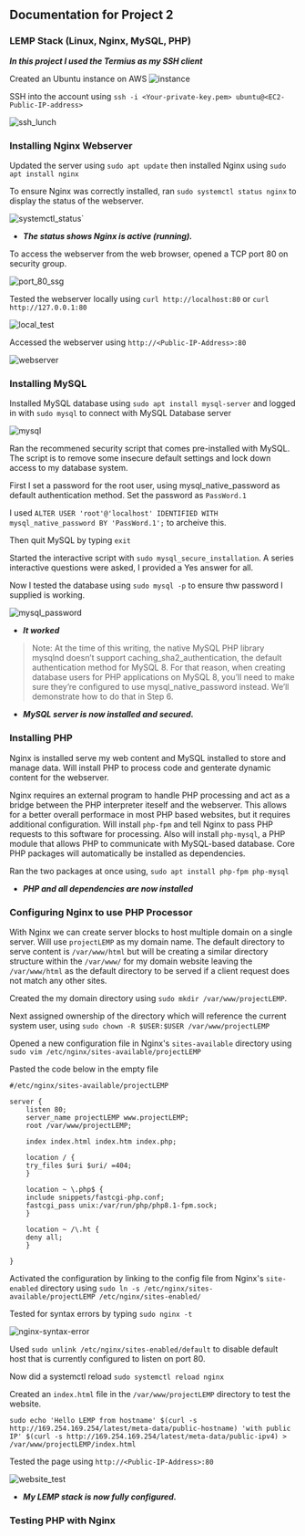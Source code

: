 ## Documentation for Project 2
### LEMP Stack (Linux, Nginx, MySQL, PHP)

***In this project I used the Termius as my SSH client***

Created an Ubuntu instance on AWS
![instance](./images/lempstack/server_lunch.png)

SSH into the account using `ssh -i <Your-private-key.pem> ubuntu@<EC2-Public-IP-address>`

![ssh_lunch](./images/lempstack/ssh_lunch.png)

### Installing Nginx Webserver

Updated the server using `sudo apt update` then installed Nginx using `sudo apt install nginx`

To ensure Nginx was correctly installed, ran `sudo systemctl status nginx` to display the status of the webserver.

![systemctl_status`](./images/lempstack/systemctl_nginx.png)

- ***The status shows Nginx is active (running).***

To access the webserver from the web browser, opened a TCP port 80 on security group.

![port_80_ssg](./images/lempstack/port_80.png)

Tested the webserver locally using `curl http://localhost:80`
or `curl http://127.0.0.1:80`

![local_test](./images/lempstack/local_test.png)

Accessed the webserver using `http://<Public-IP-Address>:80`

![webserver](./images/lempstack/webserver.png)

### Installing MySQL

Installed MySQL database using `sudo apt install mysql-server`
and logged in with `sudo mysql` to connect with MySQL Database server

![mysql](./images/lempstack/mysql.png)

Ran the recommened security script that comes pre-installed with MySQL. The script is to remove some insecure default settings and lock down access to my database system.

First I set a password for the root user, using mysql_native_password as default authentication method. Set the password as `PassWord.1`

I used `ALTER USER 'root'@'localhost' IDENTIFIED WITH mysql_native_password BY 'PassWord.1';` to archeive this.

Then quit MySQL by typing `exit`

Started the interactive script with `sudo mysql_secure_installation`. A series interactive questions were asked, I provided a Yes answer for all.

Now I tested the database using `sudo mysql -p` to ensure thw password I supplied is working.

![mysql_password](./images/lempstack/mysql_password.png) 
- ***It worked***

> Note: At the time of this writing, the native MySQL PHP library mysqlnd doesn’t support caching_sha2_authentication, the default authentication method for MySQL 8. For that reason, when creating database users for PHP applications on MySQL 8, you’ll need to make sure they’re configured to use mysql_native_password instead. We’ll demonstrate how to do that in Step 6.

- ***MySQL server is now installed and secured.***

### Installing PHP

Nginx is installed serve my web content and MySQL installed to store and manage data. Will install PHP to process code and genterate dynamic content for the webserver.

Nginx requires an external program to handle PHP processing and act as a bridge between the PHP interpreter iteself and the webserver. This allows for a better overall performace in most PHP based websites, but it requires additional configuration. Will install `php-fpm` and tell Nginx to pass PHP requests to this software for processing. Also will install `php-mysql`, a PHP module that allows PHP to communicate with MySQL-based database. Core PHP packages will automatically be installed as dependencies.

Ran the two packages at once using, `sudo apt install php-fpm php-mysql`

- ***PHP and all dependencies are now installed***

### Configuring Nginx to use PHP Processor
With Nginx we can create server blocks to host multiple domain on a single server. Will use `projectLEMP` as my domain name. The default directory to serve content is `/var/www/html` but will be creating a similar directory structure within the `/var/www/` for my domain website leaving the `/var/www/html` as the default directory to be served if a client request does not match any other sites.

Created the my domain directory using `sudo mkdir /var/www/projectLEMP`.

Next assigned ownership of the directory which will reference the current system user, using `sudo chown -R $USER:$USER /var/www/projectLEMP`

Opened a new configuration file in Nginx's `sites-available` directory using `sudo vim /etc/nginx/sites-available/projectLEMP`

Pasted the code below in the empty file

> 
    #/etc/nginx/sites-available/projectLEMP

    server {
        listen 80;
        server_name projectLEMP www.projectLEMP;
        root /var/www/projectLEMP;

        index index.html index.htm index.php;

        location / {
        try_files $uri $uri/ =404;
        }

        location ~ \.php$ {
        include snippets/fastcgi-php.conf;
        fastcgi_pass unix:/var/run/php/php8.1-fpm.sock;
        }

        location ~ /\.ht {
        deny all;
        }

    }

Activated the configuration by linking to the config file from Nginx's `site-enabled` directory using `sudo ln -s /etc/nginx/sites-available/projectLEMP /etc/nginx/sites-enabled/`

Tested for syntax errors by typing `sudo nginx -t`

![nginx-syntax-error](./images/lempstack/nginx-syntax-error.png)

Used `sudo unlink /etc/nginx/sites-enabled/default` to disable default host that is currently configured to listen on port 80.

Now did a systemctl reload `sudo systemctl reload nginx`

Created an `index.html` file in the `/var/www/projectLEMP` directory to test the website.

> 
    sudo echo 'Hello LEMP from hostname' $(curl -s http://169.254.169.254/latest/meta-data/public-hostname) 'with public IP' $(curl -s http://169.254.169.254/latest/meta-data/public-ipv4) > /var/www/projectLEMP/index.html

Tested the page using `http://<Public-IP-Address>:80`

![website_test](./images/lempstack/website_test.png)

- ***My LEMP stack is now fully configured.***

### Testing PHP with Nginx
